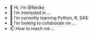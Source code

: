 - 👋 Hi, I’m @Neiike
- 👀 I’m interested in ...
- 🌱 I’m currently learning Python, R, SAS.
- 💞️ I’m looking to collaborate on ...
- 📫 How to reach me ...

<!---
Neiike/Neiike is a ✨ special ✨ repository because its `README.md` (this file) appears on your GitHub profile.
You can click the Preview link to take a look at your changes.
--->
